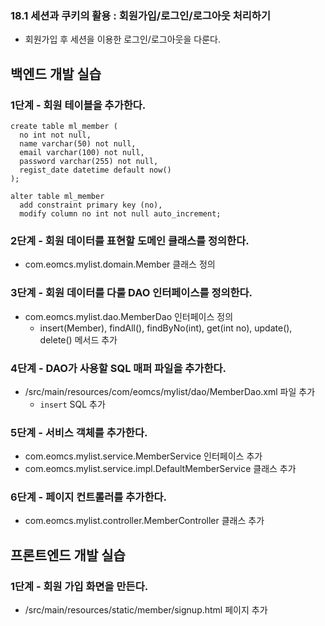 ### 18.1 세션과 쿠키의 활용 : 회원가입/로그인/로그아웃 처리하기

- 회원가입 후 세션을 이용한 로그인/로그아웃을 다룬다.

## 백엔드 개발 실습

### 1단계 - 회원 테이블을 추가한다.

```
create table ml_member (
  no int not null,
  name varchar(50) not null,
  email varchar(100) not null,
  password varchar(255) not null,
  regist_date datetime default now()
);

alter table ml_member
  add constraint primary key (no),
  modify column no int not null auto_increment;
```

### 2단계 - 회원 데이터를 표현할 도메인 클래스를 정의한다.

- com.eomcs.mylist.domain.Member 클래스 정의


### 3단계 - 회원 데이터를 다룰 DAO 인터페이스를 정의한다.

- com.eomcs.mylist.dao.MemberDao 인터페이스 정의
  - insert(Member), findAll(), findByNo(int), get(int no), update(), delete() 메서드 추가

### 4단계 - DAO가 사용할 SQL 매퍼 파일을 추가한다.

- /src/main/resources/com/eomcs/mylist/dao/MemberDao.xml 파일 추가
  - `insert` SQL 추가

### 5단계 - 서비스 객체를 추가한다.

- com.eomcs.mylist.service.MemberService 인터페이스 추가
- com.eomcs.mylist.service.impl.DefaultMemberService 클래스 추가

### 6단계 - 페이지 컨트롤러를 추가한다.

- com.eomcs.mylist.controller.MemberController 클래스 추가


## 프론트엔드 개발 실습

### 1단계 - 회원 가입 화면을 만든다.

- /src/main/resources/static/member/signup.html 페이지 추가


#
